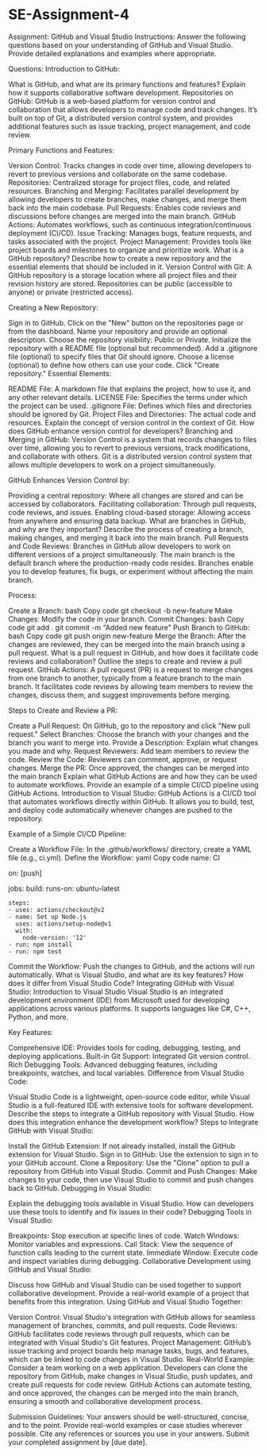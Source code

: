 # SE-Assignment-4
Assignment: GitHub and Visual Studio
Instructions:
Answer the following questions based on your understanding of GitHub and Visual Studio. Provide detailed explanations and examples where appropriate.

Questions:
Introduction to GitHub:

What is GitHub, and what are its primary functions and features? Explain how it supports collaborative software development.
Repositories on GitHub:
GitHub is a web-based platform for version control and collaboration that allows developers to manage code and track changes. It’s built on top of Git, a distributed version control system, and provides additional features such as issue tracking, project management, and code review.

Primary Functions and Features:

Version Control: Tracks changes in code over time, allowing developers to revert to previous versions and collaborate on the same codebase.
Repositories: Centralized storage for project files, code, and related resources.
Branching and Merging: Facilitates parallel development by allowing developers to create branches, make changes, and merge them back into the main codebase.
Pull Requests: Enables code reviews and discussions before changes are merged into the main branch.
GitHub Actions: Automates workflows, such as continuous integration/continuous deployment (CI/CD).
Issue Tracking: Manages bugs, feature requests, and tasks associated with the project.
Project Management: Provides tools like project boards and milestones to organize and prioritize work.
What is a GitHub repository? Describe how to create a new repository and the essential elements that should be included in it.
Version Control with Git:
A GitHub repository is a storage location where all project files and their revision history are stored. Repositories can be public (accessible to anyone) or private (restricted access).

Creating a New Repository:

Sign in to GitHub.
Click on the "New" button on the repositories page or from the dashboard.
Name your repository and provide an optional description.
Choose the repository visibility: Public or Private.
Initialize the repository with a README file (optional but recommended).
Add a .gitignore file (optional) to specify files that Git should ignore.
Choose a license (optional) to define how others can use your code.
Click "Create repository."
Essential Elements:

README File: A markdown file that explains the project, how to use it, and any other relevant details.
LICENSE File: Specifies the terms under which the project can be used.
.gitignore File: Defines which files and directories should be ignored by Git.
Project Files and Directories: The actual code and resources.
Explain the concept of version control in the context of Git. How does GitHub enhance version control for developers?
Branching and Merging in GitHub:
Version Control is a system that records changes to files over time, allowing you to revert to previous versions, track modifications, and collaborate with others. Git is a distributed version control system that allows multiple developers to work on a project simultaneously.

GitHub Enhances Version Control by:

Providing a central repository: Where all changes are stored and can be accessed by collaborators.
Facilitating collaboration: Through pull requests, code reviews, and issues.
Enabling cloud-based storage: Allowing access from anywhere and ensuring data backup.
What are branches in GitHub, and why are they important? Describe the process of creating a branch, making changes, and merging it back into the main branch.
Pull Requests and Code Reviews:
Branches in GitHub allow developers to work on different versions of a project simultaneously. The main branch is the default branch where the production-ready code resides. Branches enable you to develop features, fix bugs, or experiment without affecting the main branch.

Process:

Create a Branch:
bash
Copy code
git checkout -b new-feature
Make Changes: Modify the code in your branch.
Commit Changes:
bash
Copy code
git add .
git commit -m "Added new feature"
Push Branch to GitHub:
bash
Copy code
git push origin new-feature
Merge the Branch: After the changes are reviewed, they can be merged into the main branch using a pull request.
What is a pull request in GitHub, and how does it facilitate code reviews and collaboration? Outline the steps to create and review a pull request.
GitHub Actions:
A pull request (PR) is a request to merge changes from one branch to another, typically from a feature branch to the main branch. It facilitates code reviews by allowing team members to review the changes, discuss them, and suggest improvements before merging.

Steps to Create and Review a PR:

Create a Pull Request: On GitHub, go to the repository and click "New pull request."
Select Branches: Choose the branch with your changes and the branch you want to merge into.
Provide a Description: Explain what changes you made and why.
Request Reviewers: Add team members to review the code.
Review the Code: Reviewers can comment, approve, or request changes.
Merge the PR: Once approved, the changes can be merged into the main branch
Explain what GitHub Actions are and how they can be used to automate workflows. Provide an example of a simple CI/CD pipeline using GitHub Actions.
Introduction to Visual Studio:
GitHub Actions is a CI/CD tool that automates workflows directly within GitHub. It allows you to build, test, and deploy code automatically whenever changes are pushed to the repository.

Example of a Simple CI/CD Pipeline:

Create a Workflow File: In the .github/workflows/ directory, create a YAML file (e.g., ci.yml).
Define the Workflow:
yaml
Copy code
name: CI

on: [push]

jobs:
  build:
    runs-on: ubuntu-latest

    steps:
    - uses: actions/checkout@v2
    - name: Set up Node.js
      uses: actions/setup-node@v1
      with:
        node-version: '12'
    - run: npm install
    - run: npm test
Commit the Workflow: Push the changes to GitHub, and the actions will run automatically.
What is Visual Studio, and what are its key features? How does it differ from Visual Studio Code?
Integrating GitHub with Visual Studio:
Introduction to Visual Studio
Visual Studio is an integrated development environment (IDE) from Microsoft used for developing applications across various platforms. It supports languages like C#, C++, Python, and more.

Key Features:

Comprehensive IDE: Provides tools for coding, debugging, testing, and deploying applications.
Built-in Git Support: Integrated Git version control.
Rich Debugging Tools: Advanced debugging features, including breakpoints, watches, and local variables.
Difference from Visual Studio Code:

Visual Studio Code is a lightweight, open-source code editor, while Visual Studio is a full-featured IDE with extensive tools for software development.
Describe the steps to integrate a GitHub repository with Visual Studio. How does this integration enhance the development workflow?
Steps to Integrate GitHub with Visual Studio:

Install the GitHub Extension: If not already installed, install the GitHub extension for Visual Studio.
Sign in to GitHub: Use the extension to sign in to your GitHub account.
Clone a Repository: Use the "Clone" option to pull a repository from GitHub into Visual Studio.
Commit and Push Changes: Make changes to your code, then use Visual Studio to commit and push changes back to GitHub.
Debugging in Visual Studio:

Explain the debugging tools available in Visual Studio. How can developers use these tools to identify and fix issues in their code?
Debugging Tools in Visual Studio:

Breakpoints: Stop execution at specific lines of code.
Watch Windows: Monitor variables and expressions.
Call Stack: View the sequence of function calls leading to the current state.
Immediate Window: Execute code and inspect variables during debugging.
Collaborative Development using GitHub and Visual Studio:

Discuss how GitHub and Visual Studio can be used together to support collaborative development. Provide a real-world example of a project that benefits from this integration.
Using GitHub and Visual Studio Together:

Version Control: Visual Studio's integration with GitHub allows for seamless management of branches, commits, and pull requests.
Code Reviews: GitHub facilitates code reviews through pull requests, which can be integrated with Visual Studio's Git features.
Project Management: GitHub’s issue tracking and project boards help manage tasks, bugs, and features, which can be linked to code changes in Visual Studio.
Real-World Example:
Consider a team working on a web application. Developers can clone the repository from GitHub, make changes in Visual Studio, push updates, and create pull requests for code review. GitHub Actions can automate testing, and once approved, the changes can be merged into the main branch, ensuring a smooth and collaborative development process.

Submission Guidelines:
Your answers should be well-structured, concise, and to the point.
Provide real-world examples or case studies wherever possible.
Cite any references or sources you use in your answers.
Submit your completed assignment by [due date].
